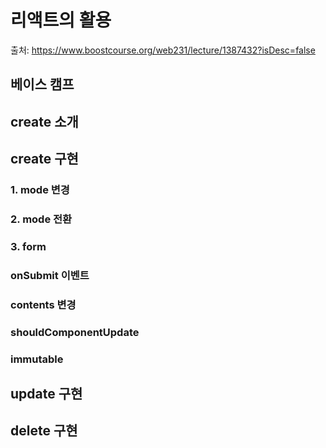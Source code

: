 # 리액트의 활용 

출처: https://www.boostcourse.org/web231/lecture/1387432?isDesc=false

## 베이스 캠프

## create 소개 

## create 구현 

### 1. mode 변경 

### 2. mode 전환

### 3. form 

### onSubmit 이벤트 

### contents 변경 

### shouldComponentUpdate 

### immutable 

## update 구현 

## delete 구현 

